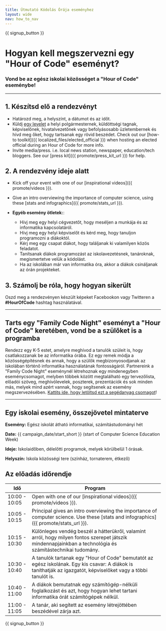 ```yaml
---
title: Útmutató Kódolás Órája eseményhez
layout: wide
nav: how_to_nav
---
```


{{ signup_button }}

# Hogyan kell megszervezni egy "Hour of Code" eseményt?

### Vond be az egész iskolai közösséget a "Hour of Code" eseménybe!

* * *

## 1. Készítsd elő a rendezvényt

- Határozd meg, a helyszínt, a dátumot és az időt.
- Küldj [egy levelet](https://hourofcode.com/promote/resources#sample-emails) a helyi polgármesternek, küldöttségi tagnak, képviselőnek, hivatalvezetőnek vagy befolyásosabb üzletembernek és hívd meg őket, hogy tartsanak egy rövid beszédet. Check out our [how-to toolkit]({{ localized_files/elected_official }}) when hosting an elected official during an Hour of Code for more info.
- Invite media/press. i.e. local news station, newspaper, education/tech bloggers. See our [press kit]({{ promote/press_kit_url }}) for help.

## 2. A rendezvény ideje alatt

- Kick off your event with one of our [inspirational videos]({{ promote/videos }}).
- Give an intro overviewing the importance of computer science, using these [stats and infographics]({{ promote/stats_url }}).   
      
    
- **Egyéb esemény ötletek:**: 
    - Hívj meg egy helyi cégvezetőt, hogy meséljen a munkája és az informatika kapcsolatáról.
    - Hívj meg egy helyi képviselőt és kérd meg, hogy tanuljon programozni a diákoktól.
    - Kérj meg egy csapat diákot, hogy találjanak ki valamilyen közös feladatot.
    - Tanítsanak diákok programozást az iskolavezetésnek, tanároknak, megismertetve velük a kódolást.
    - Ha az iskolában már van informatika óra, akkor a diákok csináljanak az órán projekteket.

## 3. Számolj be róla, hogy hogyan sikerült

Oszd meg a rendezvényen készült képeket Facebookon vagy Twitteren a **#HourOfCode** hashtag használatával.

* * *

## Tarts egy "Family Code Night" eseményt a "Hour of Code" keretében, vond be a szülőket is a programba

Rendezz egy K-5 estet, amelyre meghívod a tanulók szüleit is, hogy csatlakozzanak be az informatika órába. Ez egy remek módja a közösségépítésnek és annak, hogy a szülők megbizonyosodjanak az iskolában történő informatika használatának fontosságáról. Partnereink a "Family Code Night" eseménynél létrehoznak egy mindenegyben eseménycsomagot, melyben többek között megtalálható egy tervezőlista, előadói szöveg, meghívólevelek, poszterek, prezentációk és sok minden más, melyek mind azért vannak, hogy segítsenek az esemény megszervezésében. [Kattits ide, hogy letöltsd ezt a segédanyag csomagot](http://www.familycodenight.org/DownloadCodeDotOrg.html)!

* * *

## Egy iskolai esemény, összejövetel mintaterve

**Esemény:** Egész iskolát átható informatikai, számítástudományi hét

**Date:** {{ campaign_date/start_short }} (start of Computer Science Education Week)

**Ideje:** Iskolaidőben, délelőtti programok, melyek körülbelül 1 órásak.

**Helyszín:** Iskola közösségi tere (színház, tornaterem, étkező)

## Az előadás időrendje

| Idő           | Program                                                                                                                                                         |
| ------------- | --------------------------------------------------------------------------------------------------------------------------------------------------------------- |
| 10:00 - 10:05 | Open with one of our [inspirational videos]({{ promote/videos }}).                                                                                              |
| 10:05 - 10:15 | Principal gives an intro overviewing the importance of computer science. Use these [stats and infographics]({{ promote/stats_url }}).                           |
| 10:15 - 10:30 | Különleges vendég beszél a hátterükről, valamint arról, hogy milyen fontos szerepet játszik mindennapjainkban a technológia és számítástechnikai tudomány.      |
| 10:30 - 10:40 | A tanulók tartanak egy "Hour of Code" bemutatót az egész iskolának. Egy kis csavar: A diákok is taníthatják az igazgatót, képviselőket vagy a többi tanulót is. |
| 10:40 - 11:00 | A diákok bemutatnak egy számítógép-nélküli foglalkozást és azt, hogy hogyan lehet tartani informatika órát számítógépek nélkül.                                 |
| 11:00 - 11:05 | A tanár, aki segített az esemény létrejöttében beszédével zárja azt.                                                                                            |

{{ signup_button }}